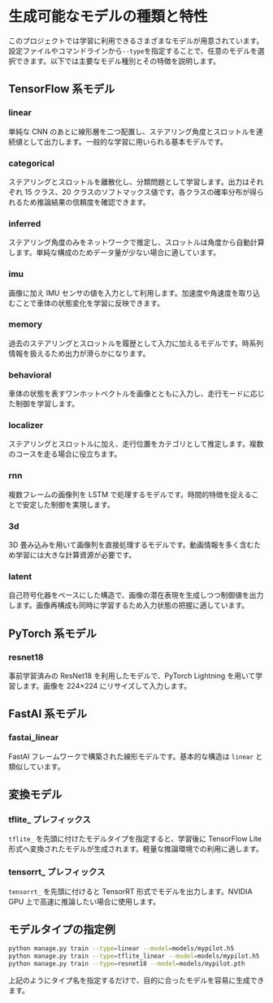 # 生成可能なモデルの種類と特性

このプロジェクトでは学習に利用できるさまざまなモデルが用意されています。設定ファイルやコマンドラインから`--type`を指定することで、任意のモデルを選択できます。以下では主要なモデル種別とその特徴を説明します。

## TensorFlow 系モデル

### linear
単純な CNN のあとに線形層を二つ配置し、ステアリング角度とスロットルを連続値として出力します。一般的な学習に用いられる基本モデルです。

### categorical
ステアリングとスロットルを離散化し、分類問題として学習します。出力はそれぞれ 15 クラス、20 クラスのソフトマックス値です。各クラスの確率分布が得られるため推論結果の信頼度を確認できます。

### inferred
ステアリング角度のみをネットワークで推定し、スロットルは角度から自動計算します。単純な構成のためデータ量が少ない場合に適しています。

### imu
画像に加え IMU センサの値を入力として利用します。加速度や角速度を取り込むことで車体の状態変化を学習に反映できます。

### memory
過去のステアリングとスロットルを履歴として入力に加えるモデルです。時系列情報を扱えるため出力が滑らかになります。

### behavioral
車体の状態を表すワンホットベクトルを画像とともに入力し、走行モードに応じた制御を学習します。

### localizer
ステアリングとスロットルに加え、走行位置をカテゴリとして推定します。複数のコースを走る場合に役立ちます。

### rnn
複数フレームの画像列を LSTM で処理するモデルです。時間的特徴を捉えることで安定した制御を実現します。

### 3d
3D 畳み込みを用いて画像列を直接処理するモデルです。動画情報を多く含むため学習には大きな計算資源が必要です。

### latent
自己符号化器をベースにした構造で、画像の潜在表現を生成しつつ制御値を出力します。画像再構成も同時に学習するため入力状態の把握に適しています。

## PyTorch 系モデル

### resnet18
事前学習済みの ResNet18 を利用したモデルで、PyTorch Lightning を用いて学習します。画像を 224×224 にリサイズして入力します。

## FastAI 系モデル

### fastai_linear
FastAI フレームワークで構築された線形モデルです。基本的な構造は `linear` と類似しています。

## 変換モデル

### tflite_ プレフィックス
`tflite_` を先頭に付けたモデルタイプを指定すると、学習後に TensorFlow Lite 形式へ変換されたモデルが生成されます。軽量な推論環境での利用に適します。

### tensorrt_ プレフィックス
`tensorrt_` を先頭に付けると TensorRT 形式でモデルを出力します。NVIDIA GPU 上で高速に推論したい場合に使用します。

## モデルタイプの指定例

```bash
python manage.py train --type=linear --model=models/mypilot.h5
python manage.py train --type=tflite_linear --model=models/mypilot.h5
python manage.py train --type=resnet18 --model=models/mypilot.pth
```

上記のようにタイプ名を指定するだけで、目的に合ったモデルを容易に生成できます。
